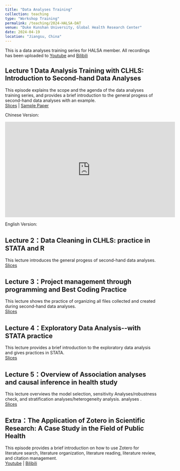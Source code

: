 ```yaml
---
title: "Data Analyses Training"
collection: teaching
type: "Workshop Training"
permalink: /teaching/2024-HALSA-DAT
venue: "Duke Kunshan University, Global Health Research Center"
date: 2024-04-19
location: "Jiangsu, China"
---
```


This is a data analyses training series for HALSA member. All recordings has been uploaded to [Youtube](https://www.youtube.com/watch?v=MozUVVRemBo&list=PLWd2WHxexdTsEfptlmAl-qIeGLjEoKnNL) and [Bilibili](https://space.bilibili.com/12863665/channel/seriesdetail?sid=4379693&ctype=0)

## Lecture 1 Data Analysis Training with CLHLS: Introduction to Second-hand Data Analyses
This episode explains the scope and the agenda of the data analyses training series, and provides a brief introduction to the general progess of second-hand data analyses with an example.  
[Slices](https://github.com/Xian152/xian152.github.io/blob/master/_teaching/DAT%20with%20CLHLS-S1-Introduction%20to%20Second-hand%20Data%20Analyses%20.pptx) | [Sample Paper](https://www.sciencedirect.com/science/article/pii/S2468266718301440)

Chinese Version:
<iframe width="560" height="315" src="https://www.youtube.com/watch?v=UMjmJW0QYa4" frameborder="0" allow="accelerometer; autoplay; clipboard-write; encrypted-media; gyroscope; picture-in-picture" allowfullscreen></iframe>

English Version:

## Lecture 2：Data Cleaning in CLHLS: practice in STATA and R
This lecture introduces the general progess of second-hand data analyses.  
[Slices](https://github.com/Xian152/xian152.github.io/blob/master/_teaching/Data%20Cleaning%20in%20CLHLS%20practice%20in%20STATA%20and%20R.pptx)

## Lecture 3：Project management through programming and Best Coding Practice
This lecture shows the practice of organizing all files collected and created during second-hand data analyses.  
[Slices](https://github.com/Xian152/xian152.github.io/blob/master/_teaching/Project%20management%20through%20programming%20and%20Best%20Coding%20Practice.pptx)

## Lecture 4：Exploratory Data Analysis--with STATA practice
This lecture provides a brief introduction to the exploratory data analysis and gives practices in STATA.  
[Slices](https://github.com/Xian152/xian152.github.io/blob/master/_teaching/Project%20management%20through%20programming%20and%20Best%20Coding%20Practice.pptx)

## Lecture 5：Overview of Association analyses and causal inference in health study
This lecture overviews the model selection, sensitivity Analyses/robustness check, and stratification analyses/heterogeneity analysis. 
 analyses .  
[Slices](https://github.com/Xian152/xian152.github.io/blob/master/_teaching/Exploratory%20Data%20Analysis.pptx)

## Extra：The Application of Zotero in Scientific Research: A Case Study in the Field of Public Health
This episode provides a brief introduction on how to use Zotero for literature search, literature organization, literature reading, literature review, and citation management.  
[Youtube](https://www.youtube.com/embed/watch?v=MozUVVRemBo&list=PLWd2WHxexdTsEfptlmAl-qIeGLjEoKnNL) | [Bilibili](https://www.bilibili.com/video/BV1cV4QegEX6/?spm_id_from=333.999.0.0)




